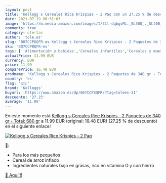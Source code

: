 ```yaml
---
layout: post
title: 'Kellogg s Cereales Rice Krispies - 2 Paq con un 27.25 % de descuento'
date: 2021-07-19 06:31:03
image: 'https://m.media-amazon.com/images/I/51t-dqbgvML._SL500_._SL400_.jpg'
comments: true
category: ofertas
author: 'tole.es'
slug: 'B07CCP8QFR-es Kellogg s Cereales Rice Krispies - 2 Paquetes de 340 gr -...'
sku: 'B07CCP8QFR-es'
tags: [ 'Alimentación y bebidas','Cereales infantiles','Cereales y muesli','kellogg','kelloggs', ]
actualPrice: 11.99 EUR
currency: EUR
price: 11.99
comparePrice: 16.48 EUR
prodname: 'Kellogg s Cereales Rice Krispies - 2 Paquetes de 340 gr - Total: 680 gr'
country: 'es'
flag: '🇪🇸'
brand: 'Kelloggs'
buyurl: 'https://www.amazon.es/dp/B07CCP8QFR/?tag=tolees-21'
descuento: '27.25'
average: '11.99'
---
```


En este momento está [Kellogg s Cereales Rice Krispies - 2 Paquetes de 340 gr - Total: 680 gr](https://www.amazon.es/dp/B07CCP8QFR/?tag=tolees-21) a 11.99 EUR (original: 16.48 EUR) (27.25 %  de descuento) en el siguiente enlace!

[![Kellogg s Cereales Rice Krispies - 2 Paq](https://m.media-amazon.com/images/I/51t-dqbgvML._SL500_._SL400_.jpg)](https://www.amazon.es/dp/B07CCP8QFR/?tag=tolees-21)

🔎:

- Para los más pequeños
- Cereal de arroz inflado
- Ingredientes naturales bajo en grasas, rico en vitamina D y con hierro

[🛒 Aquí!!!](https://www.amazon.es/dp/B07CCP8QFR/?tag=tolees-21)

